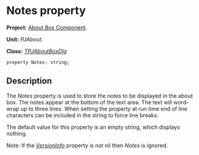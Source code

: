 # Notes property #

**Project:** [About Box Component](AboutBoxComponent.md).

**Unit:** _PJAbout_.

**Class:** _[TPJAboutBoxDlg](TPJAboutBoxDlg.md)_

```
property Notes: string;
```

## Description ##

The _Notes_ property is used to store the notes to be displayed in the about box. The notes appear at the bottom of the text area. The text will word-wrap up to three lines. When setting the property at run time end of line characters can be included in the string to force line breaks.

The default value for this property is an empty string, which displays nothing.

Note: If the _[VersionInfo](TPJAboutBoxDlgVersionInfo.md)_ property is not nil then _Notes_ is ignored.